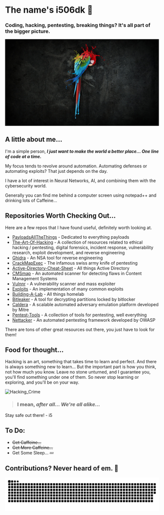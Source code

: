 # The name's i506dk :wave:

### Coding, hacking, pentesting, breaking things? It's all part of the bigger picture.

![Yeet](https://raw.githubusercontent.com/ParrotSec/parrot-wallpapers/master/backgrounds/parrot-splash.jpg "i506dk")

## A little about me...
I'm a simple person, ***I just want to make the world a better place... One line of code at a time.***

My focus tends to revolve around automation. Automating defenses or automating exploits? That just depends on the day.

I have a lot of interest in Neural Networks, AI, and combining them with the cybersecurity world.

Generally you can find me behind a computer screen using notepad++ and drinking lots of Caffeine...

## Repositories Worth Checking Out...
Here are a few repos that I have found useful, definitely worth looking at.

- [PayloadsAllTheThings](https://github.com/swisskyrepo/PayloadsAllTheThings) - Dedicated to everything payloads
- [The-Art-Of-Hacking](https://github.com/The-Art-of-Hacking/h4cker) - A collection of resources related to ethical hacking / pentesting, digital forensics, 
incident response, vulnerability research, exploit development, and reverse engineering
- [Ghidra](https://github.com/NationalSecurityAgency/ghidra) - An NSA tool for reverse engineering
- [CrackMapExec](https://github.com/byt3bl33d3r/CrackMapExec) - The infamous swiss army knife of pentesting
- [Active-Directory-Cheat-Sheet](https://github.com/S1ckB0y1337/Active-Directory-Exploitation-Cheat-Sheet) - All things Active Directory
- [CMSmap](https://github.com/Dionach/CMSmap) - An automated scanner for detecting flaws in Content Management Systems
- [Vulnnr](https://github.com/psauxx/Vulnnr) - A vulnerability scanner and mass exploiter
- [Exploits](https://github.com/H1R0GH057/Anonymous) - An implementation of many common exploits
- [Building-A-Lab](https://github.com/rmusser01/Infosec_Reference/blob/master/Draft/Building_A_Lab.md#AD) - All things homelab
- [Bitleaker](https://github.com/kkamagui/bitleaker) - A tool for decrypting partitions locked by bitlocker
- [Caldera](https://github.com/mitre/caldera) - A scalable automated adversary emulation platform developed by Mitre
- [Pentest-Tools](https://github.com/S3cur3Th1sSh1t/Pentest-Tools) - A collection of tools for pentesting, well everything
- [Nettacker](https://github.com/OWASP/Nettacker) - An automated pentesting framework developed by OWASP

There are tons of other great resources out there, you just have to look for them!

## Food for thought...
Hacking is an art, something that takes time to learn and perfect. And there is always something new to learn...
But the important part is how you think, not how much you know. Leave no stone unturned, and I guarantee you, you'll find something under one of them.
So never stop learning or exploring, and you'll be on your way.

![Hacking_Crime](https://user-images.githubusercontent.com/33561466/137064177-bedcbd5a-09b4-46a5-9d9e-5a18057edab9.png)

> ### I mean, *after all... We're all alike...*

Stay safe out there! - i5

## To Do:
- ~~Get Caffeine...~~
- ~~Get More Caffeine...~~
- Get Some Sleep... :zzz:


## Contributions? Never heard of em. :snake:
![snake gif](https://github.com/I506dk/I506dk/blob/output/github-contribution-grid-snake.svg)

<!---
I506dk/I506dk is a ✨ special ✨ repository because its `README.md` (this file) appears on your GitHub profile.
You can click the Preview link to take a look at your changes.
--->
